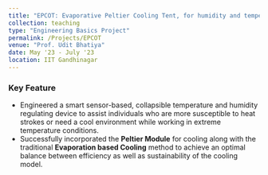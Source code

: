```yaml
---
title: "EPCOT: Evaporative Peltier Cooling Tent, for humidity and temperature regulation"
collection: teaching
type: "Engineering Basics Project"
permalink: /Projects/EPCOT
venue: "Prof. Udit Bhatiya"
date: May '23 - July '23
location: IIT Gandhinagar
---
```




### Key Feature

- Engineered a smart sensor-based, collapsible temperature and humidity regulating device to assist individuals who are more susceptible to heat strokes or need a cool environment while working in extreme temperature conditions.
- Successfully incorporated the **Peltier Module** for cooling along with the traditional **Evaporation based Cooling** method to achieve an optimal balance between efficiency as well as sustainability of the cooling model.

<!--Heading 1
======

Heading 2
======

Heading 3
======
-->
